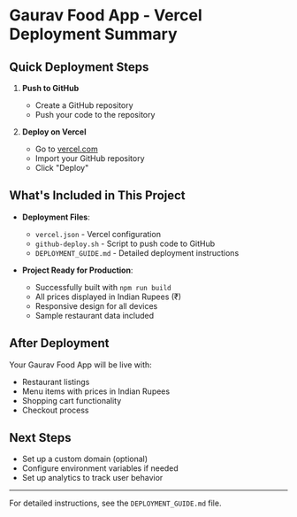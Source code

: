 # Gaurav Food App - Vercel Deployment Summary

## Quick Deployment Steps

1. **Push to GitHub**
   - Create a GitHub repository
   - Push your code to the repository

2. **Deploy on Vercel**
   - Go to [vercel.com](https://vercel.com)
   - Import your GitHub repository
   - Click "Deploy"

## What's Included in This Project

- **Deployment Files**:
  - `vercel.json` - Vercel configuration
  - `github-deploy.sh` - Script to push code to GitHub
  - `DEPLOYMENT_GUIDE.md` - Detailed deployment instructions

- **Project Ready for Production**:
  - Successfully built with `npm run build`
  - All prices displayed in Indian Rupees (₹)
  - Responsive design for all devices
  - Sample restaurant data included

## After Deployment

Your Gaurav Food App will be live with:
- Restaurant listings
- Menu items with prices in Indian Rupees
- Shopping cart functionality
- Checkout process

## Next Steps

- Set up a custom domain (optional)
- Configure environment variables if needed
- Set up analytics to track user behavior

---

For detailed instructions, see the `DEPLOYMENT_GUIDE.md` file. 